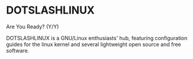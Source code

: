 # DOTSLASHLINUX
Are You Ready? (Y/Y)

DOTSLASHLINUX is a GNU/Linux enthusiasts' hub, featuring configuration guides for the linux kernel and several lightweight open source and free software.
